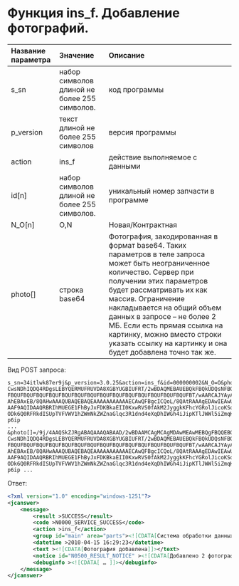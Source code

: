 # Функция ins\_f. Добавление фотографий.

| Название параметра | Значение | Описание |
| :--- | :--- | :--- |
| s\_sn | набор символов длиной не более 255 символов. | код программы |
| p\_version | текст длиной не более 255 символов | версия программы |
| action | ins\_f | действие выполняемое с данными |
| id\[n\] | набор символов длиной не более 255 символов. | уникальный номер запчасти в программе |
| N\_O\[n\] | O,N | Новая/Контрактная |
| photo\[\] | строка base64 | Фотография, закодированная в формат base64. Таких параметров в теле запроса может быть неограниченное количество. Сервер при получении этих параметров будет рассматривать их как массив. Ограничение накладывается на общий объем данных в запросе – не более 2 МБ. Если есть прямая ссылка на картинку, можно вместо строки указать ссылку на картинку и она будет добавлена точно так же.  |

Вид POST запроса:

```
s_sn=34itlwk87er9j&p_version=3.0.25&action=ins_f&id=000000002&N_O=O&photo[]=/9j/4AAQSkZJRgABAQAAAQABAAD/2wBDAAMCAgMCAgMDAwMEAwMEBQgFBQQEBQoHBwYIDAoMDAsK
CwsNDhIQDQ4RDgsLEBYQERMUFRUVDA8XGBYUGBIUFRT/2wBDAQMEBAUEBQkFBQkUDQsNFBQUFBQU
FBQUFBQUFBQUFBQUFBQUFBQUFBQUFBQUFBQUFBQUFBQUFBQUFBQUFBQUFBT/wAARCAJYAyADASIA
AhEBAxEB/8QAHwAAAQUBAQEBAQEAAAAAAAAAAAECAwQFBgcICQoL/8QAtRAAAgEDAwIEAwUFBAQA
AAF9AQIDAAQRBRIhMUEGE1FhByJxFDKBkaEII0KxwRVS0fAkM2JyggkKFhcYGRolJicoKSo0NTY3
ODk6Q0RFRkdISUpTVFVWV1hZWmNkZWZnaGlqc3R1dnd4eXqDhIWGh4iJipKTlJWWl5iZmqKjpKWm
p6ip 
... 
&photo[]=/9j/4AAQSkZJRgABAQAAAQABAAD/2wBDAAMCAgMCAgMDAwMEAwMEBQgFBQQEBQoHBwYIDAoMDAsK
CwsNDhIQDQ4RDgsLEBYQERMUFRUVDA8XGBYUGBIUFRT/2wBDAQMEBAUEBQkFBQkUDQsNFBQUFBQU
FBQUFBQUFBQUFBQUFBQUFBQUFBQUFBQUFBQUFBQUFBQUFBQUFBQUFBQUFBT/wAARCAJYAyADASIA
AhEBAxEB/8QAHwAAAQUBAQEBAQEAAAAAAAAAAAECAwQFBgcICQoL/8QAtRAAAgEDAwIEAwUFBAQA
AAF9AQIDAAQRBRIhMUEGE1FhByJxFDKBkaEII0KxwRVS0fAkM2JyggkKFhcYGRolJicoKSo0NTY3
ODk6Q0RFRkdISUpTVFVWV1hZWmNkZWZnaGlqc3R1dnd4eXqDhIWGh4iJipKTlJWWl5iZmqKjpKWm
p6ip ...
```

Ответ:

```xml
<?xml version="1.0" encoding="windows-1251"?>
<jcanswer>
    <message>
        <result >SUCCESS</result>
        <code >N0000_SERVICE_SUCCESS</code>
        <action >ins_f</action>
        <group id="main" area="parts"><![CDATA[Система обработки данных]]></group>
        <datetime >2010-04-15 16:29:23</datetime>
        <text ><![CDATA[Фотография добавлена]]></text>
        <notice id="N0500_RESULT_NOTICE" ><![CDATA[Добавлено 2 фотографий]]></notice>
        <debuginfo ><![CDATA[ … ]]></debuginfo>
    </message>
</jcanswer>
```



